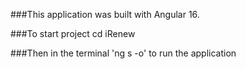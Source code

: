 ###This application was built with Angular 16.

###To start project  cd iRenew 

###Then in the terminal 'ng s -o'  to run the application

  
  
